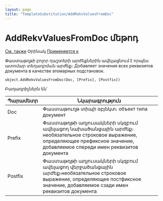 ```yaml
---
layout: page
title: "TemplateSubstitution/AddRekvValuesFromDoc"
---
```


# AddRekvValuesFromDoc մեթոդ

[См. также](../TemplateSubstitution.md) Օրինակ [Применяется к](../TemplateSubstitution.md)


Փաստաթղթի բոլոր դաշտերի արժեքներին ավելացնում է որպես ատոմար տեղադրման արժեք։ 
Добавляет значения всех реквизитов документа в качестве атомарных подстановок.



```as4x
object.AddRekvValuesFromDoc(Doc, [Prefix], [Postfix])
```

Բաղադրիչներն են՝


| Պարամետր | Նկարագրություն |
|--|--|
| Doc | Փաստաթուղթ տիպի օբյեկտ։ объект типа документ |
| Prefix | Փաստաթղթի աղյուսակների սկզբում ավելացող նախածանցային արժեք։ необязательное строковое выражение, определяющее префиксное значение, добавляемое спереди имен реквизитов документа |
| Postfix | Փաստաթղթի աղյուսակների սկզբում ավելացող վերջածանցային արժեք։необязательное строковое выражение, определяющее постфиксное значение, добавляемое сзади имен реквизитов документа |

